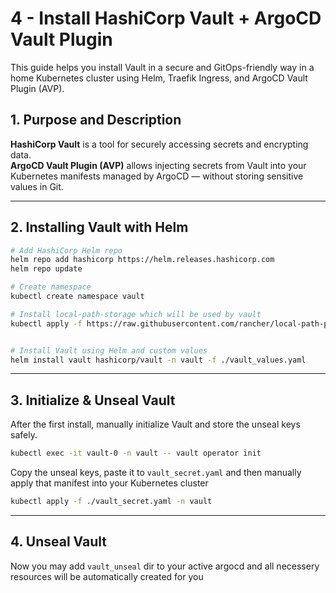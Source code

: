 # 4 - Install HashiCorp Vault + ArgoCD Vault Plugin

This guide helps you install Vault in a secure and GitOps-friendly way in a home Kubernetes cluster using Helm, Traefik Ingress, and ArgoCD Vault Plugin (AVP).

## 1. Purpose and Description

**HashiCorp Vault** is a tool for securely accessing secrets and encrypting data.  
**ArgoCD Vault Plugin (AVP)** allows injecting secrets from Vault into your Kubernetes manifests managed by ArgoCD — without storing sensitive values in Git.

---

## 2. Installing Vault with Helm

```bash
# Add HashiCorp Helm repo
helm repo add hashicorp https://helm.releases.hashicorp.com
helm repo update

# Create namespace
kubectl create namespace vault

# Install local-path-storage which will be used by vault
kubectl apply -f https://raw.githubusercontent.com/rancher/local-path-provisioner/master/deploy/local-path-storage.yaml


# Install Vault using Helm and custom values
helm install vault hashicorp/vault -n vault -f ./vault_values.yaml
```

---

## 3. Initialize & Unseal Vault
After the first install, manually initialize Vault and store the unseal keys safely.
```bash
kubectl exec -it vault-0 -n vault -- vault operator init
```


Copy the unseal keys, paste it to `vault_secret.yaml` and then manually apply that manifest into your  Kubernetes cluster
```bash
kubectl apply -f ./vault_secret.yaml -n vault
```

---

## 4. Unseal Vault
Now you may add `vault_unseal` dir to your active argocd and all necessery resources will be automatically created for you
